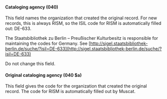#### Cataloging agency (040)

This field names the organization that created the original record. For new records, this is always RISM, so the ISIL code for RISM is automatically filled out: DE-633.

The Staatsbibliothek zu Berlin – Preußischer Kulturbesitz is responsible for maintaining the codes for Germany. See [http://sigel.staatsbibliothek-berlin.de/suche/?isil=DE-633](http://sigel.staatsbibliothek-berlin.de/suche/?isil=DE-633)

Do not change this field.

 

#### Original cataloging agency (040 $a)

This field gives the code for the organization that created the original record. The code for RISM is automatically filled out by Muscat.